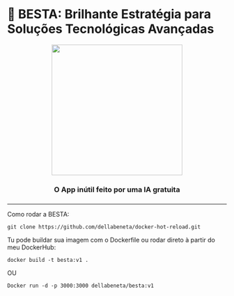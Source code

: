 # 🐂 BESTA: Brilhante Estratégia para Soluções Tecnológicas Avançadas

<div align="center">
  <img src="https://media.giphy.com/media/v1.Y2lkPTc5MGI3NjExbW9sZ2l2Y3Jyb2FtaWJ0eG5xM2V4dGt6Z2R6Z3N6d3hqejRzdmF6eSZlcD12MV9pbnRlcm5hbF9naWZfYnlfaWQmY3Q9Zw/3o85xDfKZ3uHZqk7y8/giphy.gif" width="300">
  <h3>O App inútil feito por uma IA gratuita<h3>
</div>

---

Como rodar a BESTA:

```
git clone https://github.com/dellabeneta/docker-hot-reload.git
```

Tu pode buildar sua imagem com o Dockerfile ou rodar direto à partir do meu DockerHub:

```
docker build -t besta:v1 .
```

OU

```
Docker run -d -p 3000:3000 dellabeneta/besta:v1
```
